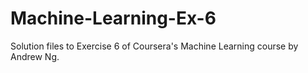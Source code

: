 # Machine-Learning-Ex-6
Solution files to Exercise 6 of Coursera's Machine Learning course by Andrew Ng.
